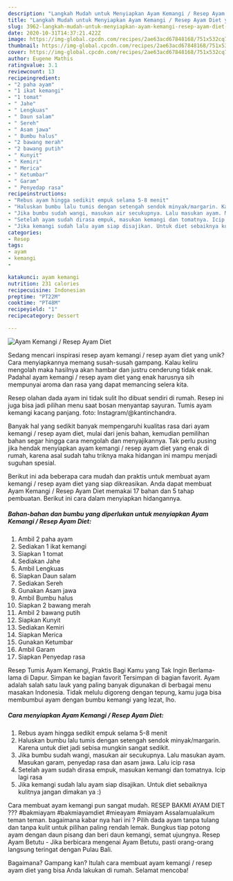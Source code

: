 ```yaml
---
description: "Langkah Mudah untuk Menyiapkan Ayam Kemangi / Resep Ayam Diet yang Enak"
title: "Langkah Mudah untuk Menyiapkan Ayam Kemangi / Resep Ayam Diet yang Enak"
slug: 3962-langkah-mudah-untuk-menyiapkan-ayam-kemangi-resep-ayam-diet-yang-enak
date: 2020-10-31T14:37:21.422Z
image: https://img-global.cpcdn.com/recipes/2ae63acd67848168/751x532cq70/ayam-kemangi-resep-ayam-diet-foto-resep-utama.jpg
thumbnail: https://img-global.cpcdn.com/recipes/2ae63acd67848168/751x532cq70/ayam-kemangi-resep-ayam-diet-foto-resep-utama.jpg
cover: https://img-global.cpcdn.com/recipes/2ae63acd67848168/751x532cq70/ayam-kemangi-resep-ayam-diet-foto-resep-utama.jpg
author: Eugene Mathis
ratingvalue: 3.1
reviewcount: 13
recipeingredient:
- "2 paha ayam"
- "1 ikat kemangi"
- "1 tomat"
- " Jahe"
- " Lengkuas"
- " Daun salam"
- " Sereh"
- " Asam jawa"
- " Bumbu halus"
- "2 bawang merah"
- "2 bawang putih"
- " Kunyit"
- " Kemiri"
- " Merica"
- " Ketumbar"
- " Garam"
- " Penyedap rasa"
recipeinstructions:
- "Rebus ayam hingga sedikit empuk selama 5-8 menit"
- "Haluskan bumbu lalu tumis dengan setengah sendok minyak/margarin. Karena untuk diet jadi sebisa mungkin sangat sedikit."
- "Jika bumbu sudah wangi, masukan air secukupnya. Lalu masukan ayam. Masukan garam, penyedap rasa dan asam jawa. Lalu icip rasa"
- "Setelah ayam sudah dirasa empuk, masukan kemangi dan tomatnya. Icip lagi rasa"
- "Jika kemangi sudah lalu ayam siap disajikan. Untuk diet sebaiknya kulitnya jangan dimakan ya :)"
categories:
- Resep
tags:
- ayam
- kemangi
- 

katakunci: ayam kemangi  
nutrition: 231 calories
recipecuisine: Indonesian
preptime: "PT22M"
cooktime: "PT48M"
recipeyield: "1"
recipecategory: Dessert

---
```



![Ayam Kemangi / Resep Ayam Diet](https://img-global.cpcdn.com/recipes/2ae63acd67848168/751x532cq70/ayam-kemangi-resep-ayam-diet-foto-resep-utama.jpg)

Sedang mencari inspirasi resep ayam kemangi / resep ayam diet yang unik? Cara menyiapkannya memang susah-susah gampang. Kalau keliru mengolah maka hasilnya akan hambar dan justru cenderung tidak enak. Padahal ayam kemangi / resep ayam diet yang enak harusnya sih mempunyai aroma dan rasa yang dapat memancing selera kita.

Resep olahan dada ayam ini tidak sulit lho dibuat sendiri di rumah. Resep ini juga bisa jadi pilihan menu saat bosan menyantap sayuran. Tumis ayam kemangi kacang panjang. foto: Instagram/@kantinchandra.

Banyak hal yang sedikit banyak mempengaruhi kualitas rasa dari ayam kemangi / resep ayam diet, mulai dari jenis bahan, kemudian pemilihan bahan segar hingga cara mengolah dan menyajikannya. Tak perlu pusing jika hendak menyiapkan ayam kemangi / resep ayam diet yang enak di rumah, karena asal sudah tahu triknya maka hidangan ini mampu menjadi suguhan spesial.


Berikut ini ada beberapa cara mudah dan praktis untuk membuat ayam kemangi / resep ayam diet yang siap dikreasikan. Anda dapat membuat Ayam Kemangi / Resep Ayam Diet memakai 17 bahan dan 5 tahap pembuatan. Berikut ini cara dalam menyiapkan hidangannya.

<!--inarticleads1-->

##### Bahan-bahan dan bumbu yang diperlukan untuk menyiapkan Ayam Kemangi / Resep Ayam Diet:

1. Ambil 2 paha ayam
1. Sediakan 1 ikat kemangi
1. Siapkan 1 tomat
1. Sediakan  Jahe
1. Ambil  Lengkuas
1. Siapkan  Daun salam
1. Sediakan  Sereh
1. Gunakan  Asam jawa
1. Ambil  Bumbu halus
1. Siapkan 2 bawang merah
1. Ambil 2 bawang putih
1. Siapkan  Kunyit
1. Sediakan  Kemiri
1. Siapkan  Merica
1. Gunakan  Ketumbar
1. Ambil  Garam
1. Siapkan  Penyedap rasa


Resep Tumis Ayam Kemangi, Praktis Bagi Kamu yang Tak Ingin Berlama-lama di Dapur. Simpan ke bagian favorit Tersimpan di bagian favorit. Ayam adalah salah satu lauk yang paling banyak digunakan di berbagai menu masakan Indonesia. Tidak melulu digoreng dengan tepung, kamu juga bisa membumbui ayam dengan bumbu kemangi yang lezat, lho. 

<!--inarticleads2-->

##### Cara menyiapkan Ayam Kemangi / Resep Ayam Diet:

1. Rebus ayam hingga sedikit empuk selama 5-8 menit
1. Haluskan bumbu lalu tumis dengan setengah sendok minyak/margarin. Karena untuk diet jadi sebisa mungkin sangat sedikit.
1. Jika bumbu sudah wangi, masukan air secukupnya. Lalu masukan ayam. Masukan garam, penyedap rasa dan asam jawa. Lalu icip rasa
1. Setelah ayam sudah dirasa empuk, masukan kemangi dan tomatnya. Icip lagi rasa
1. Jika kemangi sudah lalu ayam siap disajikan. Untuk diet sebaiknya kulitnya jangan dimakan ya :)


Cara membuat ayam kemangi pun sangat mudah. RESEP BAKMI AYAM DIET ??? #bakmiayam #bakmiayamdiet #mieayam #miayam Assalamualaikum teman teman. bagaimana kabar nya hari ini ? Pilih dada ayam tanpa tulang dan tanpa kulit untuk pilihan paling rendah lemak. Bungkus tiap potong ayam dengan daun pisang dan beri daun kemangi, semat ujungnya. Resep Ayam Betutu - Jika berbicara mengenai Ayam Betutu, pasti orang-orang langsung teringat dengan Pulau Bali. 

Bagaimana? Gampang kan? Itulah cara membuat ayam kemangi / resep ayam diet yang bisa Anda lakukan di rumah. Selamat mencoba!
